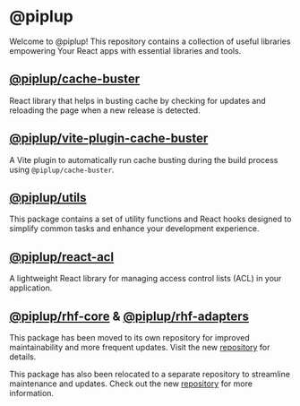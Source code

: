 # @piplup

Welcome to @piplup! This repository contains a collection of useful libraries empowering Your React apps with essential libraries and tools.

## [@piplup/cache-buster](./packages/cache-buster/README.md)

React library that helps in busting cache by checking for updates and reloading the page when a new release is detected.

## [@piplup/vite-plugin-cache-buster](./packages/vite-plugin-cache-buster/README.md)

A Vite plugin to automatically run cache busting during the build process using `@piplup/cache-buster`.

## [@piplup/utils](./packages/utils/README.md)

This package contains a set of utility functions and React hooks designed to simplify common tasks and enhance your development experience.

## [@piplup/react-acl](./packages/react-acl/README.md)

A lightweight React library for managing access control lists (ACL) in your application.

## [@piplup/rhf-core](https://github.com/sadik-malik/piplup-react-hook-form/tree/main/packages/rhf-core) & [@piplup/rhf-adapters](https://github.com/sadik-malik/piplup-react-hook-form/tree/main/packages/rhf-adapters)

This package has been moved to its own repository for improved maintainability and more frequent updates. Visit the new [repository](https://github.com/sadik-malik/piplup-react-hook-form) for details.

This package has also been relocated to a separate repository to streamline maintenance and updates. Check out the new [repository](https://github.com/sadik-malik/piplup-react-hook-form) for more information.

